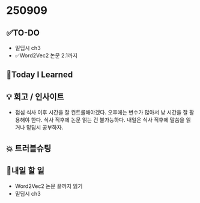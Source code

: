 # 250909
## ✅TO-DO
- 밑딥시 ch3
- ✅Word2Vec2 논문 2.1까지

## 📌Today I Learned

## 💡 회고 / 인사이트
- 점심 식사 이후 시간을 잘 컨트롤해야겠다. 오후에는 변수가 많아서 낮 시간을 잘 활용해야 한다. 식사 직후에 논문 읽는 건 불가능하다. 내일은 식사 직후에 말씀을 읽거나 밑딥시 공부하자.  

## 💥 트러블슈팅

## 🍩내일 할 일
- Word2Vec2 논문 끝까지 읽기 
- 밑딥시 ch3